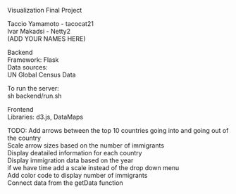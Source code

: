 Visualization Final Project  

Taccio Yamamoto - tacocat21  
Ivar Makadsi - Netty2  
(ADD YOUR NAMES HERE)  

Backend  
Framework: Flask  
Data sources:  
UN Global Census Data  

To run the server:  
sh backend/run.sh  

Frontend  
Libraries: d3.js, DataMaps  

TODO:
Add arrows between the top 10 countries going into and going out of the country  
Scale arrow sizes based on the number of immigrants  
Display deatailed information for each country  
Display immigration data based on the year  
if we have time add a scale instead of the drop down menu   
Add color code to display number of immigrants  
Connect data from the getData function  

